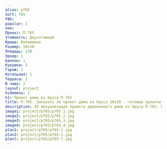 ```yaml
---
alias: p765
Sort: 765
FBX: 
popular: 1
new: 
Проект: П-765
Этажность: Двухэтажный
Крыша: Вальмовая
Размер: 10х10
Площадь: 138
Эркер: 1
Балкон: 1
Кукушка: 2
Гараж: 2
Котельная: 1
Терраса: 2
В чашу: 2
layout: project
hidemenu: 1
h1: Проект дома из бруса П-765
title: П-765. Заказать 3d проект дома из бруса 10х10 - готовые проекты
description: 3d визуализация проекта деревянного дома из бруса П-765. Площадь 138 м2, размер 10х10. Вы можете внести любые изменения в проект.
image1: project/p765/p765_1.jpg
image2: project/p765/p765_2.jpg
image3: project/p765/p765_3.jpg
image4: project/p765/p765_4.jpg
plan1: project/p765/p765-1.jpg
plan2: project/p765/p765-2.jpg
planl: project/p765/p765-f.jpg
---
```

